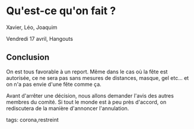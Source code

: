 # Qu'est-ce qu'on fait ?

Xavier, Léo, Joaquim

Vendredi 17 avril, Hangouts

## Conclusion

On est tous favorable à un report. Même dans le cas où la fête est autorisée, ce ne sera pas sans mesures de distances, masque, gel etc... et on n'a pas envie d'une fête comme ça.

Avant d'arrêter une décision, nous allons demander l'avis des autres membres du comité. Si tout le monde est à peu près d'accord, on rediscutera de la manière d'annoncer l'annulation.



tags: corona,restreint